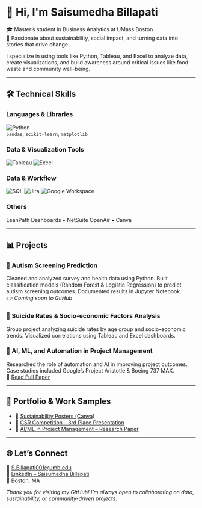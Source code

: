 # 👋 Hi, I'm Saisumedha Billapati

🎓 Master’s student in Business Analytics at UMass Boston  
🌱 Passionate about sustainability, social impact, and turning data into stories that drive change

I specialize in using tools like Python, Tableau, and Excel to analyze data, create visualizations, and build awareness around critical issues like food waste and community well-being.

---

## 🛠 Technical Skills

### Languages & Libraries  
![Python](https://img.shields.io/badge/Python-3776AB?style=for-the-badge&logo=python&logoColor=white)  
`pandas`, `scikit-learn`, `matplotlib`

### Data & Visualization Tools  
![Tableau](<img src="https://cdnl.tblsft.com/sites/default/files/pages/tableau_cmyk_2015.png" alt="Tableau Logo" width="150">)
![Excel](https://img.shields.io/badge/Excel-217346?style=for-the-badge&logo=microsoft-excel&logoColor=white)

### Data & Workflow  
![SQL](https://img.shields.io/badge/SQL-005C84?style=for-the-badge&logo=mysql&logoColor=white)
![Jira](https://img.shields.io/badge/JIRA-0052CC?style=for-the-badge&logo=jira&logoColor=white)
![Google Workspace](https://img.shields.io/badge/Google%20Workspace-4285F4?style=for-the-badge&logo=google&logoColor=white)

### Others  
LeanPath Dashboards • NetSuite OpenAir • Canva

---

## 📊 Projects

### 🔹 Autism Screening Prediction  
Cleaned and analyzed survey and health data using Python. Built classification models (Random Forest & Logistic Regression) to predict autism screening outcomes. Documented results in Jupyter Notebook.  
👉 _Coming soon to GitHub_

### 🔹 Suicide Rates & Socio-economic Factors Analysis  
Group project analyzing suicide rates by age group and socio-economic trends. Visualized correlations using Tableau and Excel dashboards.

### 🔹 AI, ML, and Automation in Project Management  
Researched the role of automation and AI in improving project outcomes. Case studies included Google’s Project Aristotle & Boeing 737 MAX.  
📄 [Read Full Paper](https://drive.google.com/file/d/1ZcriocDB1w7NWxhHwLmSydy_UFkiEsvL/view)

---

## 📁 Portfolio & Work Samples

- 🎨 [Sustainability Posters (Canva)](https://www.canva.com/design/DAGW2oRhUtI/3ymIbSSClm4H-vfKZDQJRQ/edit)
- 🥉 [CSR Competition – 3rd Place Presentation](https://drive.google.com/file/d/1aXwwtrHZGJNSPian4hDHDkl23uBDbdmG/view)
- 📝 [AI/ML in Project Management – Research Paper](https://drive.google.com/file/d/1ZcriocDB1w7NWxhHwLmSydy_UFkiEsvL/view)

---

## 🌐 Let’s Connect

📧 S.Billapati001@umb.edu  
🔗 [LinkedIn – Saisumedha Billapati](https://www.linkedin.com/in/sumedha-billapati-4765201a0/)  
📍 Boston, MA



*Thank you for visiting my GitHub! I’m always open to collaborating on data, sustainability, or community-driven projects.*
